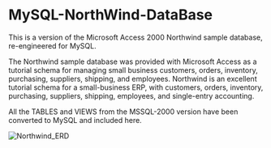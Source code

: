 
 # MySQL-NorthWind-DataBase
 
This is a version of the Microsoft Access 2000 Northwind sample database, re-engineered for MySQL.

The Northwind sample database was provided with Microsoft Access as a tutorial schema for managing small business customers, orders, inventory, purchasing, suppliers, shipping, and employees. Northwind is an excellent tutorial schema for a small-business ERP, with customers, orders, inventory, purchasing, suppliers, shipping, employees, and single-entry accounting.

All the TABLES and VIEWS from the MSSQL-2000 version have been converted to MySQL and included here.

![Northwind_ERD](https://user-images.githubusercontent.com/93221488/172057524-0a0ea88b-b89f-44ac-9628-7c3864e1aca0.png)
